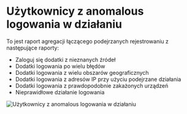 <properties
    pageTitle="Użytkownicy z anomalous logowania w działaniu"
    description="Wykryto raportu, który wskazuje, że wszystkie konta użytkowników, dla której anomalous logowanie w działaniu."
    services="active-directory"
    documentationCenter=""
    authors="SSalahAhmed"
    manager="gchander"
    editor=""/>

<tags
    ms.service="active-directory"
    ms.workload="identity"
    ms.tgt_pltfrm="na"
    ms.devlang="na"
    ms.topic="article"
    ms.date="03/04/2016"
    ms.author="saah;kenhoff"/>

# <a name="users-with-anomalous-sign-in-activity"></a>Użytkownicy z anomalous logowania w działaniu
To jest raport agregacji łączącego podejrzanych rejestrowaniu z następujące raporty:

<ul><li>Zaloguj się dodatki z nieznanych źródeł</li>
<li>Dodatki logowania po wielu błędów</li>
<li>Dodatki logowania z wielu obszarów geograficznych</li>
<li>Dodatki logowania z adresów IP przy użyciu podejrzane działania</li>
<li>Dodatki logowania z prawdopodobnie zakażonych urządzeń</li>
<li>Nieprawidłowe działanie logowania</li>
</ul>


![Użytkownicy z anomalous logowania w działaniu](./media/active-directory-reporting-users-with-anomalous-sign-in-activity/usersWithAnomalousSignInActivity.PNG)
